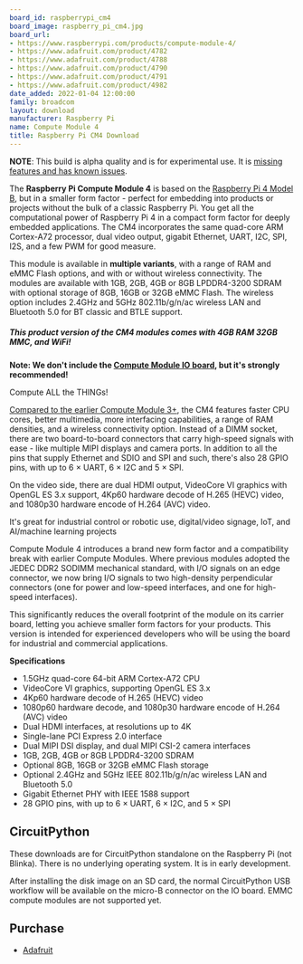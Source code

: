 ```yaml
---
board_id: raspberrypi_cm4
board_image: raspberry_pi_cm4.jpg
board_url:
- https://www.raspberrypi.com/products/compute-module-4/
- https://www.adafruit.com/product/4782
- https://www.adafruit.com/product/4788
- https://www.adafruit.com/product/4790
- https://www.adafruit.com/product/4791
- https://www.adafruit.com/product/4982
date_added: 2022-01-04 12:00:00
family: broadcom
layout: download
manufacturer: Raspberry Pi
name: Compute Module 4
title: Raspberry Pi CM4 Download
---
```


**NOTE**: This build is alpha quality and is for experimental use. It is [missing features and has known issues](https://github.com/adafruit/circuitpython/labels/broadcom).

The **Raspberry Pi Compute Module 4** is based on the [Raspberry Pi 4 Model B](http://www.adafruit.com/product/4297), but in a smaller form factor - perfect for embedding into products or projects without the bulk of a classic Raspberry Pi. You get all the computational power of Raspberry Pi 4 in a compact form factor for deeply embedded applications. The CM4 incorporates the same quad-core ARM Cortex-A72 processor, dual video output, gigabit Ethernet, UART, I2C, SPI, I2S, and a few PWM for good measure.

This module is available in **multiple variants**, with a range of RAM and eMMC Flash options, and with or without wireless connectivity. The modules are available with 1GB, 2GB, 4GB or 8GB LPDDR4-3200 SDRAM with optional storage of 8GB, 16GB or 32GB eMMC Flash. The wireless option includes 2.4GHz and 5GHz 802.11b/g/n/ac wireless LAN and Bluetooth 5.0 for BT classic and BTLE support.

##### **This product version of the CM4 modules comes with 4GB RAM 32GB MMC, and WiFi!**

**Note: We don't include the [Compute Module IO board](http://www.adafruit.com/product/4787), but it's strongly recommended!**

Compute ALL the THINGs!

[Compared to the earlier Compute Module 3+](https://www.adafruit.com/product/4092), the CM4 features faster CPU cores, better multimedia, more interfacing capabilities, a range of RAM densities, and a wireless connectivity option. Instead of a DIMM socket, there are two board-to-board connectors that carry high-speed signals with ease - like multiple MIPI displays and camera ports. In addition to all the pins that supply Ethernet and SDIO and SPI and such, there's also 28 GPIO pins, with up to 6 × UART, 6 × I2C and 5 × SPI.

On the video side, there are dual HDMI output, VideoCore VI graphics with OpenGL ES 3.x support, 4Kp60 hardware decode of H.265 (HEVC) video, and 1080p30 hardware encode of H.264 (AVC) video.

It's great for industrial control or robotic use, digital/video signage, IoT, and AI/machine learning projects

Compute Module 4 introduces a brand new form factor and a compatibility break with earlier Compute Modules. Where previous modules adopted the JEDEC DDR2 SODIMM mechanical standard, with I/O signals on an edge connector, we now bring I/O signals to two high-density perpendicular connectors (one for power and low-speed interfaces, and one for high-speed interfaces).

This significantly reduces the overall footprint of the module on its carrier board, letting you achieve smaller form factors for your products. This version is intended for experienced developers who will be using the board for industrial and commercial applications.

**Specifications**

- 1.5GHz quad-core 64-bit ARM Cortex-A72 CPU
- VideoCore VI graphics, supporting OpenGL ES 3.x
- 4Kp60 hardware decode of H.265 (HEVC) video
- 1080p60 hardware decode, and 1080p30 hardware encode of H.264 (AVC) video
- Dual HDMI interfaces, at resolutions up to 4K
- Single-lane PCI Express 2.0 interface
- Dual MIPI DSI display, and dual MIPI CSI-2 camera interfaces
- 1GB, 2GB, 4GB or 8GB LPDDR4-3200 SDRAM
- Optional 8GB, 16GB or 32GB eMMC Flash storage
- Optional 2.4GHz and 5GHz IEEE 802.11b/g/n/ac wireless LAN and Bluetooth 5.0
- Gigabit Ethernet PHY with IEEE 1588 support
- 28 GPIO pins, with up to 6 × UART, 6 × I2C, and 5 × SPI

## CircuitPython

These downloads are for CircuitPython standalone on the Raspberry Pi (not Blinka). There is no underlying operating system. It is in early development.

After installing the disk image on an SD card, the normal CircuitPython USB workflow will be available on the micro-B connector on the IO board. EMMC compute modules are not supported yet.

## Purchase
* [Adafruit](https://www.adafruit.com/product/4982)
